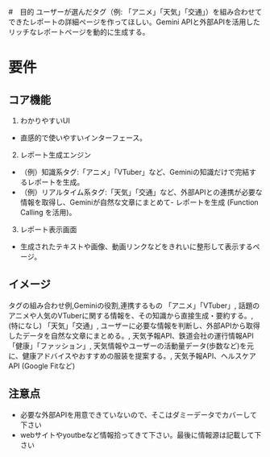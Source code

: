 #　目的
ユーザーが選んだタグ（例: 「アニメ」「天気」「交通」）を組み合わせてできたレポートの詳細ページを作ってほしい。Gemini APIと外部APIを活用したリッチなレポートページを動的に生成する。

# 要件

## コア機能
1. わかりやすいUI
- 直感的で使いやすいインターフェース。
2. レポート生成エンジン
- （例）知識系タグ:「アニメ」「VTuber」など、Geminiの知識だけで完結するレポートを生成。
- （例）リアルタイム系タグ:「天気」「交通」など、外部APIとの連携が必要な情報を取得し、Geminiが自然な文章にまとめて- レポートを生成 (Function Calling を活用)。
3. レポート表示画面
- 生成されたテキストや画像、動画リンクなどをきれいに整形して表示するページ。

## イメージ
タグの組み合わせ例,Geminiの役割,連携するもの
「アニメ」「VTuber」, 話題のアニメや人気のVTuberに関する情報を、その知識から直接生成・要約する。,	(特になし)
「天気」「交通」, ユーザーに必要な情報を判断し、外部APIから取得したデータを自然な文章にまとめる。, 天気予報API、鉄道会社の運行情報API
「健康」「ファッション」, 天気情報やユーザーの活動量データ(歩数など)を元に、健康アドバイスやおすすめの服装を提案する。, 天気予報API、ヘルスケアAPI (Google Fitなど)

## 注意点
- 必要な外部APIを用意できていないので、そこはダミーデータでカバーして下さい
- webサイトやyoutbeなど情報拾ってきて下さい。最後に情報源は記載して下さい